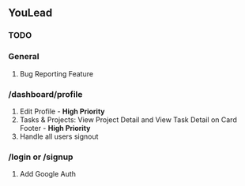 ## YouLead

### TODO

### General

1. Bug Reporting Feature

### /dashboard/profile

1. Edit Profile - <b>High Priority</b>
2. Tasks & Projects: View Project Detail and View Task Detail on Card Footer - <b>High Priority</b>
3. Handle all users signout

### /login or /signup

1. Add Google Auth
